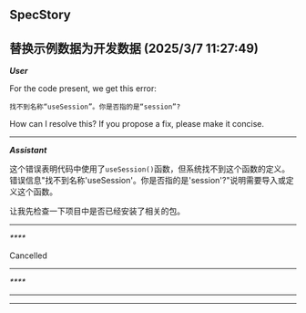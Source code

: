 ## SpecStory

## 替换示例数据为开发数据 (2025/3/7 11:27:49)

_**User**_

For the code present, we get this error:
```
找不到名称“useSession”。你是否指的是“session”?
```
How can I resolve this? If you propose a fix, please make it concise.

---

_**Assistant**_

这个错误表明代码中使用了`useSession()`函数，但系统找不到这个函数的定义。错误信息"找不到名称'useSession'。你是否指的是'session'?"说明需要导入或定义这个函数。

让我先检查一下项目中是否已经安装了相关的包。

---

_****_

Cancelled

---

_****_



---



---

